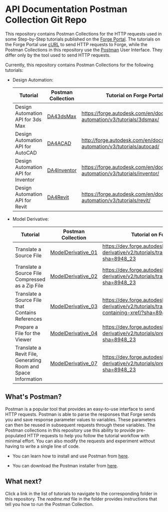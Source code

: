 # API Documentation Postman Collection Git Repo

This repository contains Postman Collections for the HTTP requests used in some Step-by-Step tutorials published on the [Forge Portal](https://forge.autodesk.com/).  The tutorials on the Forge Portal use [cURL](https://curl.haxx.se/) to send HTTP requests to Forge, while the Postman Collections in this repository use the [Postman](https://www.getpostman.com/) User Interface. They differ only by the tool used to send HTTP requests.

Currently, this repository contains Postman Collections for the following tutorials:

- Design Automation:

   | Tutorial                             | Postman Collection                   | Tutorial on Forge Portal                                                    |
   |--------------------------------------|--------------------------------------|-----------------------------------------------------------------------------|
   | Design Automation API for 3ds Max    | [DA43dsMax](DA43dsMax)               | https://forge.autodesk.com/en/docs/design-automation/v3/tutorials/3dsmax/   |
   | Design Automation API for AutoCAD    | [DA4ACAD](DA4ACAD)                   | http://forge.autodesk.com/en/docs/design-automation/v3/tutorials/autocad/   |
   | Design Automation API for Inventor   | [DA4Inventor](DA4Inventor)           | https://forge.autodesk.com/en/docs/design-automation/v3/tutorials/inventor/ |
   | Design Automation API for Revit      | [DA4Revit](DA4Revit)                 | https://forge.autodesk.com/en/docs/design-automation/v3/tutorials/revit/    |


- Model Derivative:

   | Tutorial                                                      | Postman Collection                       | Tutorial on Forge Portal                                                                                                |
   |---------------------------------------------------------------|------------------------------------------|-------------------------------------------------------------------------------------------------------------------------|
   | Translate a Source File                                       | [ModelDerivative_01](ModelDerivative_01) | https://dev.forge.autodesk.com/en/docs/model-derivative/v2/tutorials/translate-to-obj/?sha=8948_23                      |
   | Translate a Source File Compressed as a Zip File              | [ModelDerivative_02](ModelDerivative_02) | https://dev.forge.autodesk.com/en/docs/model-derivative/v2/tutorials/translate-zip-to-stl/?sha=8948_23                  |
   | Translate a Source File that Contains References              | [ModelDerivative_03](ModelDerivative_03) | https://dev.forge.autodesk.com/en/docs/model-derivative/v2/tutorials/translate-source-file-containing-xref/?sha=8948_23 |
   | Prepare a File for the Viewer                                 | [ModelDerivative_04](ModelDerivative_04) | https://dev.forge.autodesk.com/en/docs/model-derivative/v2/tutorials/prep-file4viewer/?sha=8948_23                      |
   | Translate a Revit File, Generating Room and Space Information | [ModelDerivative_07](ModelDerivative_07) | https://dev.forge.autodesk.com/en/docs/model-derivative/v2/tutorials/prep-roominfo4viewer/?sha=8948_23                  | 


## What's Postman?

Postman is a popular tool that provides an easy-to-use interface to send HTTP requests. Postman is able to parse the responses that Forge sends you and save response parameter values to variables. These parameters can then be reused in subsequent requests through these variables. The Postman collections in this repository use this ability to provide pre-populated HTTP requests to help you follow the tutorial workflow with minimal effort. You can also modify the requests and experiment without having to write a single line of code.

- You can learn how to install and use Postman from [here](https://learning.getpostman.com/docs/postman/launching_postman/installation_and_updates).

- You can download the Postman installer from [here](https://www.getpostman.com/downloads/).

## What next?

Click a link in the list of tutorials to navigate to the corresponding folder in this repository. The *readme.md* file in the folder provides instructions that tell you how to run the Postman Collection.
